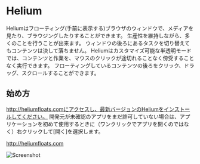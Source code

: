 # Helium

Heliumはフローティング(手前に表示する)ブラウザのウィンドウで、メディアを見たり、ブラウジングしたりすることができます。
生産性を維持しながら、多くのことを行うことが出来ます。
ウィンドウの後ろにあるタスクを切り替えてもコンテンツは決して落ちません。
Heliumはカスタマイズ可能な半透明モードでは、コンテンツと作業を、マウスのクリックが途切れることなく傍受することなく実行できます。
フローティングしているコンテンツの後ろをクリック、ドラッグ、スクロールすることができます。

## 始め方

http://heliumfloats.comにアクセスし、最新バージョンのHeliumをインストールしてください。
開発元が未確認のアプリをまだ許可していない場合は、アプリケーションを初めて使用するときに（ワンクリックでアプリを開くのではなく）右クリックして[開く]を選択します。

http://heliumfloats.com

![Screenshot](http://heliumfloats.com/screenshot.png)
